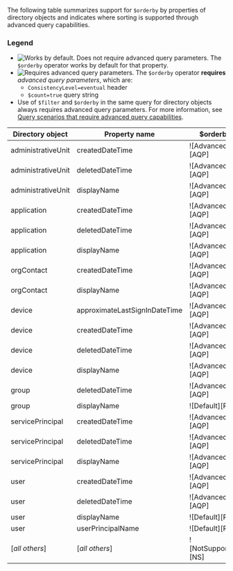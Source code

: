 The following table summarizes support for `$orderby` by properties of directory objects and indicates where sorting is supported through advanced query capabilities.

### Legend

+ ![Works by default. Does not require advanced query parameters.](../concepts/images/yesandnosymbols/greencheck.svg) The `$orderby` operator works by default for that property.
+ ![Requires advanced query parameters.](../concepts/images/yesandnosymbols/whitecheck-in-greencircle.svg) The `$orderby` operator **requires** *advanced query parameters*, which are:
  + `ConsistencyLevel=eventual` header
  + `$count=true` query string
+ Use of `$filter` and `$orderby` in the same query for directory objects always requires advanced query parameters. For more information, see [Query scenarios that require advanced query capabilities](#query-scenarios-that-require-advanced-query-capabilities).

| Directory object   | Property name                 | $orderby |
| ------------------ | ----------------------------- | -------- |
| administrativeUnit | createdDateTime               | ![Advanced][AQP] |
| administrativeUnit | deletedDateTime               | ![Advanced][AQP] |
| administrativeUnit | displayName                   | ![Advanced][AQP] |
| application        | createdDateTime               | ![Advanced][AQP] |
| application        | deletedDateTime               | ![Advanced][AQP] |
| application        | displayName                   | ![Advanced][AQP] |
| orgContact         | createdDateTime               | ![Advanced][AQP] |
| orgContact         | displayName                   | ![Advanced][AQP] |
| device             | approximateLastSignInDateTime | ![Advanced][AQP] |
| device             | createdDateTime               | ![Advanced][AQP] |
| device             | deletedDateTime               | ![Advanced][AQP] |
| device             | displayName                   | ![Advanced][AQP] |
| group              | deletedDateTime               | ![Advanced][AQP] |
| group              | displayName                   | ![Default][RDS] |
| servicePrincipal   | createdDateTime               | ![Advanced][AQP] |
| servicePrincipal   | deletedDateTime               | ![Advanced][AQP] |
| servicePrincipal   | displayName                   | ![Advanced][AQP] |
| user               | createdDateTime               | ![Advanced][AQP] |
| user               | deletedDateTime               | ![Advanced][AQP] |
| user               | displayName                   | ![Default][RDS] |
| user               | userPrincipalName             | ![Default][RDS] |
| [*all others*]     | [*all others*]                | ![NotSupported][NS]  |

